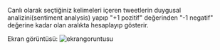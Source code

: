 Canlı olarak seçtiğiniz kelimeleri içeren tweetlerin duygusal analizini(sentiment analysis) yapıp "+1 pozitif" değerinden "-1 negatif" değerine kadar olan aralıkta hesaplayıp gösterir.

Ekran görüntüsü:
![ekrangoruntusu](https://user-images.githubusercontent.com/20394555/42594532-10eafb82-8558-11e8-9f33-6d23fa254704.jpg)
